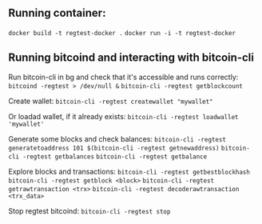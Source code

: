 ## Running container:
`docker build -t regtest-docker .`
`docker run -i -t regtest-docker `

## Running bitcoind and interacting with bitcoin-cli

Run bitcoin-cli in bg and check that it's accessible and runs correctly:
`bitcoind -regtest > /dev/null &`
`bitcoin-cli -regtest getblockcount`

Create wallet:
`bitcoin-cli -regtest createwallet "mywallet"`

Or loadad wallet, if it already exists:
`bitcoin-cli -regtest loadwallet 'mywallet'`

Generate some blocks and check balances:
`bitcoin-cli -regtest generatetoaddress 101 $(bitcoin-cli -regtest getnewaddress)`
`bitcoin-cli -regtest getbalances`
`bitcoin-cli -regtest getbalance`

Explore blocks and transactions:
`bitcoin-cli -regtest getbestblockhash`
`bitcoin-cli -regtest getblock <block>`
`bitcoin-cli -regtest getrawtransaction <trx>`
`bitcoin-cli -regtest decoderawtransaction <trx_data>`

Stop regtest bitcoind:
`bitcoin-cli -regtest stop`
